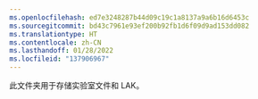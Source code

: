 ```yaml
---
ms.openlocfilehash: ed7e3248287b44d09c19c1a8137a9a6b16d6453c
ms.sourcegitcommit: bd43c7961e93ef200b92fb1d6f09d9ad153dd082
ms.translationtype: HT
ms.contentlocale: zh-CN
ms.lasthandoff: 01/28/2022
ms.locfileid: "137906967"
---
```

此文件夹用于存储实验室文件和 LAK。